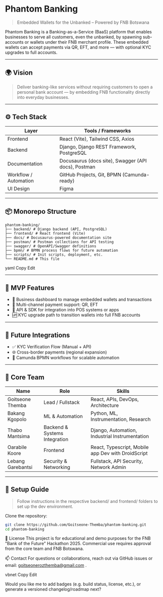 # Phantom Banking

> Embedded Wallets for the Unbanked – Powered by FNB Botswana

Phantom Banking is a Banking-as-a-Service (BaaS) platform that enables businesses to serve all customers, even the unbanked, by spawning sub-accounts or wallets under their FNB merchant profile. These embedded wallets can accept payments via QR, EFT, and more — with optional KYC upgrades to full accounts.

---

## 🌍 Vision

> Deliver banking-like services without requiring customers to open a personal bank account — by embedding FNB functionality directly into everyday businesses.

---

## ⚙️ Tech Stack

| Layer                 | Tools / Frameworks                                  |
| --------------------- | --------------------------------------------------- |
| Frontend              | React (Vite), Tailwind CSS, Axios                   |
| Backend               | Django, Django REST Framework, PostgreSQL           |
| Documentation         | Docusaurus (docs site), Swagger (API docs), Postman |
| Workflow / Automation | GitHub Projects, Git, BPMN (Camunda-ready)          |
| UI Design             | Figma                                               |

---

## 📦 Monorepo Structure

```
phantom-banking/
├── backend/ # Django backend (API, PostgreSQL)
├── frontend/ # React frontend (Vite)
├── docs/ # Docusaurus-powered documentation site
├── postman/ # Postman collections for API testing
├── swagger/ # OpenAPI/Swagger definitions
├── bpmn/ # BPMN process flows for future automation
├── scripts/ # Init scripts, deployment, etc.
└── README.md # This file
```

yaml
Copy
Edit

---

## 🚀 MVP Features

-   🔐 Business dashboard to manage embedded wallets and transactions
-   📲 Multi-channel payment support: QR, EFT
-   🧩 API & SDK for integration into POS systems or apps
-   🆙 KYC upgrade path to transition wallets into full FNB accounts

---

## 🔁 Future Integrations

-   ✅ KYC Verification Flow (Manual + API)
-   🌐 Cross-border payments (regional expansion)
-   🔄 Camunda BPMN workflows for scalable automation

---

## 👥 Core Team

| Name              | Role                          | Skills                                             |
| ----------------- | ----------------------------- | -------------------------------------------------- |
| Goitseone Themba  | Lead / Fullstack              | React, APIs, DevOps, Architecture                  |
| Bakang Kgopolo    | ML & Automation               | Python, ML, Instrumentation, Research              |
| Thabo Mantsima    | Backend & Systems Integration | Django, Automation, Industrial Instrumentation     |
| Oarabile Koore    | Frontend                      | React, Typescript, Mobile app Dev with DroidScript |
| Lebang Garebantsi | Security & Networking         | Fullstack, API Security, Network Admin             |

---

## 📘 Setup Guide

> Follow instructions in the respective backend/ and frontend/ folders to set up the dev environment.

Clone the repository:

```bash
git clone https://github.com/Goitseone-Themba/phantom-banking.git
cd phantom-banking
```

📄 License
This project is for educational and demo purposes for the FNB "Bank of the Future" Hackathon 2025. Commercial use requires approval from the core team and FNB Botswana.

📫 Contact
For questions or collaborations, reach out via GitHub issues or email: goitseonerozthemba@gmail.com .

vbnet
Copy
Edit

Would you like me to add badges (e.g. build status, license, etc.), or generate a versioned changelog/roadmap next?
